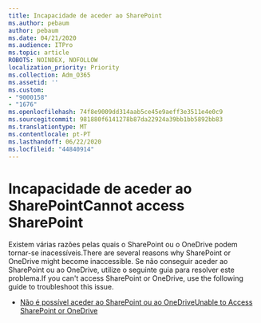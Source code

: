```yaml
---
title: Incapacidade de aceder ao SharePoint
ms.author: pebaum
author: pebaum
ms.date: 04/21/2020
ms.audience: ITPro
ms.topic: article
ROBOTS: NOINDEX, NOFOLLOW
localization_priority: Priority
ms.collection: Adm_O365
ms.assetid: ''
ms.custom:
- "9000158"
- "1676"
ms.openlocfilehash: 74f8e9009dd314aab5ce45e9aeff3e3511e4e0c9
ms.sourcegitcommit: 981880f6141278b87da22924a39bb1bb5892bb83
ms.translationtype: MT
ms.contentlocale: pt-PT
ms.lasthandoff: 06/22/2020
ms.locfileid: "44840914"
---
```

# <a name="cannot-access-sharepoint"></a><span data-ttu-id="39dd5-102">Incapacidade de aceder ao SharePoint</span><span class="sxs-lookup"><span data-stu-id="39dd5-102">Cannot access SharePoint</span></span>

<span data-ttu-id="39dd5-103">Existem várias razões pelas quais o SharePoint ou o OneDrive podem tornar-se inacessíveis.</span><span class="sxs-lookup"><span data-stu-id="39dd5-103">There are several reasons why SharePoint or OneDrive might become inaccessible.</span></span> <span data-ttu-id="39dd5-104">Se não conseguir aceder ao SharePoint ou ao OneDrive, utilize o seguinte guia para resolver este problema.</span><span class="sxs-lookup"><span data-stu-id="39dd5-104">If you can't access SharePoint or OneDrive, use the following guide to troubleshoot this issue.</span></span>

- [<span data-ttu-id="39dd5-105">Não é possível aceder ao SharePoint ou ao OneDrive</span><span class="sxs-lookup"><span data-stu-id="39dd5-105">Unable to Access SharePoint or OneDrive</span></span>](https://docs.microsoft.com/sharepoint/troubleshoot/sharing-and-permissions/sharepoint-online-inaccessible)
